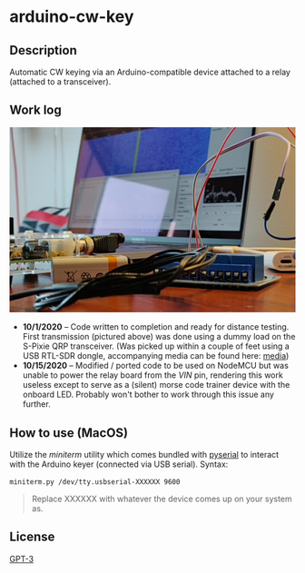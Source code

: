 # arduino-cw-key

## Description

Automatic CW keying via an Arduino-compatible device attached to a relay (attached to a transceiver).

## Work log

![Screenshot of first transmission](media/first_transmission.png)

- **10/1/2020** – Code written to completion and ready for distance testing.  First transmission (pictured above) was done using a dummy load on the S-Pixie QRP transceiver.  (Was picked up within a couple of feet using a USB RTL-SDR dongle, accompanying media can be found here: [media](media/))
- **10/15/2020** – Modified / ported code to be used on NodeMCU but was unable to power the relay board from the _VIN_ pin, rendering this work useless except to serve as a (silent) morse code trainer device with the onboard LED.  Probably won't bother to work through this issue any further.

## How to use (MacOS)

Utilize the _miniterm_ utility which comes bundled with [pyserial](https://pypi.org/project/pyserial/) to interact with the Arduino keyer (connected via USB serial).  Syntax:

```
miniterm.py /dev/tty.usbserial-XXXXXX 9600
```
> Replace XXXXXX with whatever the device comes up on your system as.

## License

[GPT-3](LICENSE.md)

